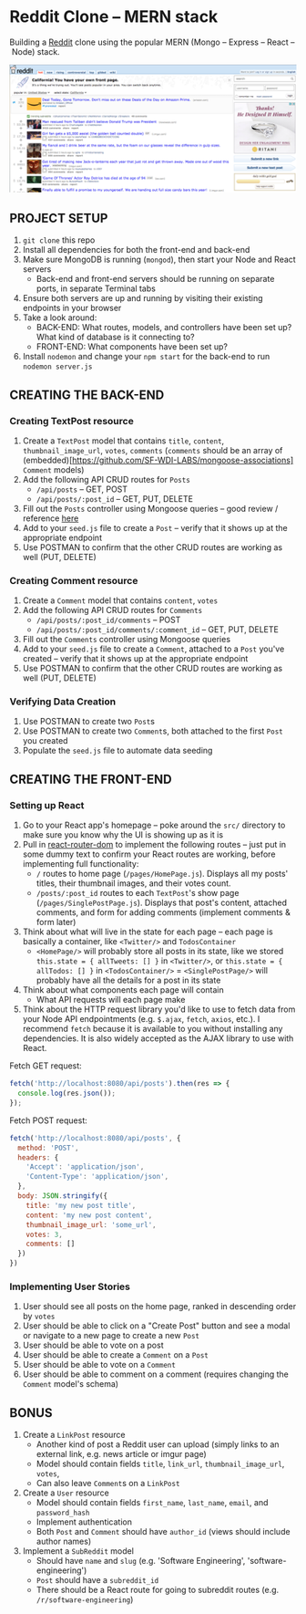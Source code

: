 # Reddit Clone – MERN stack
Building a [Reddit](https://www.reddit.com/) clone using the popular MERN (Mongo – Express – React – Node) stack.

![reddit-homepage](./reddit-homepage.png?raw=true "Reddit Homepage")



## PROJECT SETUP
1. `git clone` this repo
2. Install all dependencies for both the front-end and back-end
3. Make sure MongoDB is running (`mongod`), then start your Node and React servers
    - Back-end and front-end servers should be running on separate ports, in separate Terminal tabs
4. Ensure both servers are up and running by visiting their existing endpoints in your browser
5. Take a look around:
    - BACK-END: What routes, models, and controllers have been set up? What kind of database is it connecting to?
    - FRONT-END: What components have been set up?
6. Install `nodemon` and change your `npm start` for the back-end to run `nodemon server.js`
        


## CREATING THE BACK-END

### Creating TextPost resource
1. Create a `TextPost` model that contains `title`, `content`, `thumbnail_image_url`, `votes`, `comments` (`comments` should be an array of (embedded)[https://github.com/SF-WDI-LABS/mongoose-associations] `Comment` models)
2. Add the following API CRUD routes for `Posts`
    - `/api/posts` – GET, POST
    - `/api/posts/:post_id` – GET, PUT, DELETE
3. Fill out the `Posts` controller using Mongoose queries – good review / reference [here](https://github.com/SF-WDI-LABS/tunely/blob/sprint-6/controllers/albumsController.js)
4. Add to your `seed.js` file to create a `Post` – verify that it shows up at the appropriate endpoint
5. Use POSTMAN to confirm that the other CRUD routes are working as well (PUT, DELETE)

### Creating Comment resource
1. Create a `Comment` model that contains `content`, `votes`
2. Add the following API CRUD routes for `Comments`
    - `/api/posts/:post_id/comments` – POST
    - `/api/posts/:post_id/comments/:comment_id` – GET, PUT, DELETE
3. Fill out the `Comments` controller using Mongoose queries
4. Add to your `seed.js` file to create a `Comment`, attached to a `Post` you've created – verify that it shows up at the appropriate endpoint
5. Use POSTMAN to confirm that the other CRUD routes are working as well (PUT, DELETE)

### Verifying Data Creation
1. Use POSTMAN to create two `Post`s 
2. Use POSTMAN to create two `Comment`s, both attached to the first `Post` you created
3. Populate the `seed.js` file to automate data seeding



## CREATING THE FRONT-END

### Setting up React
1. Go to your React app's homepage – poke around the `src/` directory to make sure you know why the UI is showing up as it is
2. Pull in [react-router-dom](https://medium.com/@pshrmn/a-simple-react-router-v4-tutorial-7f23ff27adf) to implement the following routes – just put in some dummy text to confirm your React routes are working, before implementing full functionality:
    - `/` routes to home page (`/pages/HomePage.js`). Displays all my posts' titles, their thumbnail images, and their votes count.
    - `/posts/:post_id` routes to each `TextPost`'s show page (`/pages/SinglePostPage.js`). Displays that post's content, attached comments, and form for adding comments (implement comments & form later)
3. Think about what will live in the state for each page – each page is basically a container, like `<Twitter/>` and `TodosContainer`
    - `<HomePage/>` will probably store all posts in its state, like we stored `this.state = { allTweets: [] }` in `<Twitter/>`, or `this.state = { allTodos: [] }` in `<TodosContainer/>`
    = `<SinglePostPage/>` will probably have all the details for a post in its state
4. Think about what components each page will contain
    - What API requests will each page make
5. Think about the HTTP request library you'd like to use to fetch data from your Node API endpointments (e.g. `$.ajax`, `fetch`, `axios`, etc.). I recommend `fetch` because it is available to you without installing any dependencies. It is also widely accepted as the AJAX library to use with React.

Fetch GET request:

```javascript
fetch('http://localhost:8080/api/posts').then(res => {
  console.log(res.json());
});
```

Fetch POST request:

```javascript
fetch('http://localhost:8080/api/posts', {  
  method: 'POST',
  headers: {
    'Accept': 'application/json',
    'Content-Type': 'application/json',
  },
  body: JSON.stringify({
    title: 'my new post title',
    content: 'my new post content',
    thumbnail_image_url: 'some_url',
    votes: 3,
    comments: []
  })
})
```

    
### Implementing User Stories
1. User should see all posts on the home page, ranked in descending order by `votes`
2. User should be able to click on a "Create Post" button and see a modal or navigate to a new page to create a new `Post`
3. User should be able to vote on a post
4. User should be able to create a `Comment` on a `Post`
5. User should be able to vote on a `Comment`
6. User should be able to comment on a comment (requires changing the `Comment` model's schema)


## BONUS
1. Create a `LinkPost` resource
    - Another kind of post a Reddit user can upload (simply links to an external link, e.g. news article or imgur page)
    - Model should contain fields `title`, `link_url`, `thumbnail_image_url`, `votes`,
    - Can also leave `Comment`s on a `LinkPost`
2. Create a `User` resource 
    - Model should contain fields `first_name`, `last_name`, `email`, and `password_hash`
    - Implement authentication
    - Both `Post` and `Comment` should have `author_id` (views should include author names)
3. Implement a `SubReddit` model
    - Should have `name` and `slug` (e.g. 'Software Engineering', 'software-engineering')
    - `Post` should have a `subreddit_id`
    - There should be a React route for going to subreddit routes (e.g. `/r/software-engineering`)
